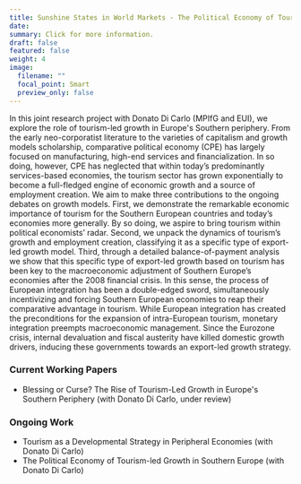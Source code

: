 ```yaml
---
title: Sunshine States in World Markets - The Political Economy of Tourism-Led Growth
date:
summary: Click for more information.
draft: false
featured: false
weight: 4
image:
  filename: ""
  focal_point: Smart
  preview_only: false
---
```


In this joint research project with Donato Di Carlo (MPIfG and EUI), we explore the role of tourism-led growth in Europe's Southern periphery. From the early neo-corporatist literature to the varieties of capitalism and growth models scholarship, comparative political economy (CPE) has largely focused on manufacturing, high-end services and financialization. In so doing, however, CPE has neglected that within today’s predominantly services-based economies, the tourism sector has grown exponentially to become a full-fledged engine of economic growth and a source of employment creation. We aim to make three contributions to the ongoing debates on growth models. First, we demonstrate the remarkable economic importance of tourism for the Southern European countries and today’s economies more generally. By so doing, we aspire to bring tourism within political economists’ radar. Second, we unpack the dynamics of tourism’s growth and employment creation, classifying it as a specific type of export-led growth model. Third, through a detailed balance-of-payment analysis we show that this specific type of export-led growth based on tourism has been key to the macroeconomic adjustment of Southern Europe’s economies after the 2008 financial crisis. In this sense, the process of European integration has been a double-edged sword, simultaneously incentivizing and forcing Southern European economies to reap their comparative advantage in tourism. While European integration has created the preconditions for the expansion of intra-European tourism, monetary integration preempts macroeconomic management. Since the Eurozone crisis, internal devaluation and fiscal austerity have killed domestic growth drivers, inducing these governments towards an export-led growth strategy. 


### Current Working Papers

* Blessing or Curse? The Rise of Tourism-Led Growth in Europe's Southern Periphery (with Donato Di Carlo, under review) 

### Ongoing Work 

* Tourism as a Developmental Strategy in Peripheral Economies (with Donato Di Carlo)
* The Political Economy of Tourism-led Growth in Southern Europe (with Donato Di Carlo)


